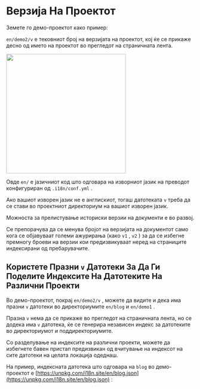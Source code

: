 # Верзија На Проектот

Земете го демо-проектот како пример:

`en/demo2/v` е тековниот број на верзијата на проектот, кој ќе се прикаже десно од името на проектот во прегледот на страничната лента.

<img src="https://p.3ti.site/1721290486.avif" width="320px">

Овде `en/` е јазичниот код што одговара на изворниот јазик на преводот конфигуриран од `.i18n/conf.yml` .

Ако вашиот изворен јазик не е англискиот, тогаш датотеката `v` треба да се стави во проектниот директориум на вашиот изворен јазик.

Можноста за прелистување историски верзии на документи е во развој.

Се препорачува да се менува бројот на верзијата на документот само кога се објавуваат големи ажурирања (како `v1` , `v2` ) за да се избегне премногу броеви на верзии кои предизвикуваат неред на страниците индексирани од пребарувачите.

## Користете Празни `v` Датотеки За Да Ги Поделите Индексите На Датотеките На Различни Проекти

Во демо-проектот, покрај `en/demo2/v` , можете да видите и дека има празни `v` датотеки во директориумите `en/blog` и `en/demo1` .

Празна `v` нема да се прикаже во прегледот на страничната лента, но се додека има `v` датотека, ќе се генерира независен индекс за датотеките во директориумот и поддиректориумите.

Со разделување на индексите на различни проекти, можете да избегнете бавен пристап предизвикан од вчитување на индексот на сите датотеки на целата локација одеднаш.

На пример, индексната датотека што одговара на `blog` во демо-проектот е [https://unpkg.com/i18n.site/en/blog.json](https://unpkg.com/i18n.site/en/blog.json) :